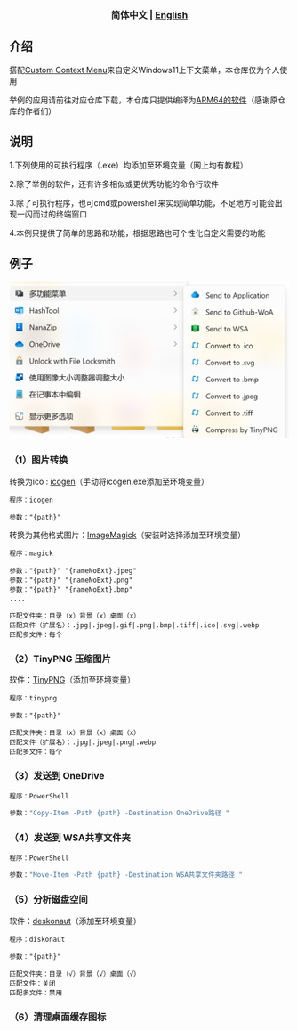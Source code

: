 <h3 align="center"> 简体中文 | <a href='./README-en.md'>English</a></h3>

## 介绍

搭配[Custom Context Menu](https://github.com/ikas-mc/ContextMenuForWindows11)来自定义Windows11上下文菜单，本仓库仅为个人使用

举例的应用请前往对应仓库下载，本仓库只提供编译为[ARM64的软件](https://github.com/iKineticate/ContextMenuUser/tree/main/windows-arm64-app)（感谢原仓库的作者们）

## 说明

1.下列使用的可执行程序（.exe）均添加至环境变量（网上均有教程）

2.除了举例的软件，还有许多相似或更优秀功能的命令行软件

3.除了可执行程序，也可cmd或powershell来实现简单功能，不足地方可能会出现一闪而过的终端窗口

4.本例只提供了简单的思路和功能，根据思路也可个性化自定义需要的功能

## 例子
![image](https://github.com/iKineticate/ContextMenuUser/blob/master/screenshots/image.png)

### （1）图片转换
转换为ico : [icogen](https://github.com/hamaluik/icogen)（手动将icogen.exe添加至环境变量）
```
程序：icogen
```
```
参数："{path}"
```
转换为其他格式图片：[ImageMagick](https://imagemagick.org/script/download.php#windows)（安装时选择添加至环境变量）
```
程序：magick
```
```
参数："{path}" "{nameNoExt}.jpeg"
参数："{path}" "{nameNoExt}.png"
参数："{path}" "{nameNoExt}.bmp"
....
```
```
匹配文件夹：目录（x）背景（x）桌面（x）
匹配文件（扩展名）：.jpg|.jpeg|.gif|.png|.bmp|.tiff|.ico|.svg|.webp
匹配多文件：每个
```

### （2）TinyPNG 压缩图片
软件：[TinyPNG](https://github.com/wyhaya/tinypng)（添加至环境变量）
```
程序：tinypng
```
```
参数："{path}"
```
```
匹配文件夹：目录（x）背景（x）桌面（x）
匹配文件（扩展名）：.jpg|.jpeg|.png|.webp
匹配多文件：每个
```
### （3）发送到 OneDrive
```
程序：PowerShell
```

```PowerShell
参数："Copy-Item -Path {path} -Destination OneDrive路径 "
```

### （4）发送到 WSA共享文件夹
```
程序：PowerShell
```
```PowerShell
参数："Move-Item -Path {path} -Destination WSA共享文件夹路径 "
```

### （5）分析磁盘空间
软件：[deskonaut](https://github.com/imsnif/diskonaut)（添加至环境变量）
```
程序：diskonaut
```
```
参数："{path}"
```
```
匹配文件夹：目录（√）背景（√）桌面（√）
匹配文件：关闭
匹配多文件：禁用
```

### （6）清理桌面缓存图标

